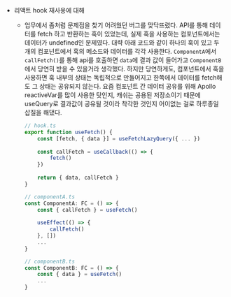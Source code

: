 - 리액트 hook 재사용에 대해

    - 업무에서 좀처럼 문제점을 찾기 어려웠던 버그를 맞닥뜨렸다. 
      API를 통해 데이터를 fetch 하고 반환하는 훅이 있었는데, 실제 훅을 사용하는 컴포넌트에서는 데이터가 undefined인 문제였다. 
      대략 아래 코드와 같이 하나의 훅이 있고 두 개의 컴포넌트에서 훅의 메소드와 데이터를 각각 사용한다.
      `ComponentA`에서 `callFetch()`를 통해 api를 호출하면 `data`에 결과 값이 들어가고 
      `ComponentB`에서 당연히 받을 수 있을거라 생각했다.
      하지만 당연하게도, 컴포넌트에서 훅을 사용하면 훅 내부의 상태는 독립적으로 만들어지고 
      한쪽에서 데이터를 fetch해도 그 상태는 공유되지 않는다.
      요즘 컴포넌트 간 데이터 공유를 위해 Apollo reactiveVar를 많이 사용한 탓인지, 
      캐쉬는 공용된 저장소이기 때문에 useQuery로 결과값이 공유될 것이라 착각한 것인지 어이없는 걸로 하루종일 삽질을 해댔다. 
      
      ```typescript
      // hook.ts
      export function useFetch() {
          const [fetch, { data }] = useFetchLazyQuery({ ... })
        
          const callFetch = useCallback(() => {
              fetch()
          })
        
          return { data, callFetch }
      }
      
      // componentA.ts
      const ComponentA: FC = () => {
          const { callFetch } = useFetch()
        
          useEffect(() => {
              callFetch()
          }, [])
          ...
      }
      
      // componentB.ts
      const ComponentB: FC = () => {
          const { data } = useFetch()
          ...
      }
      ```
